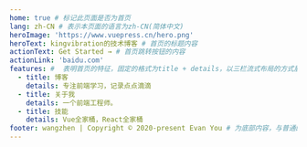 ```yaml
---
home: true # 标记此页面是否为首页
lang: zh-CN # 表示本页面的语言为zh-CN(简体中文)
heroImage: 'https://www.vuepress.cn/hero.png'
heroText: kingvibration的技术博客 # 首页的标题内容
actionText: Get Started → # 首页跳转按钮的内容
actionLink: 'baidu.com'
features: #  表明首页的特征，固定的格式为title + details，以三栏流式布局的方式展示
  - title: 博客
    details: 专注前端学习，记录点点滴滴
  - title: 关于我
    details: 一个前端工程师。
  - title: 技能 
    details: Vue全家桶，React全家桶
footer: wangzhen | Copyright © 2020-present Evan You # 为底部内容，与普通的网页一样，我们可以在footer里面写版权信息
---
```

